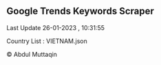 

## Google Trends Keywords Scraper 
 
Last Update 26-01-2023 , 10:31:55

Country List :
VIETNAM.json



© Abdul Muttaqin 
